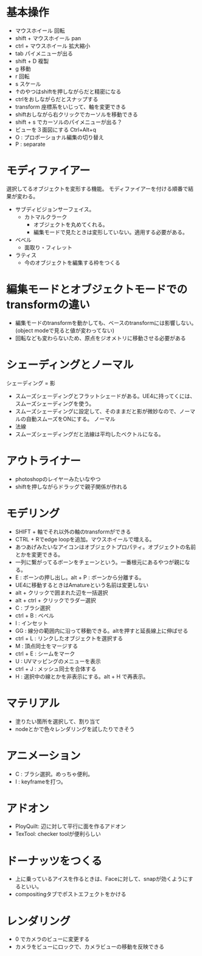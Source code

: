 # 基本操作

- マウスホイール 回転
- shift + マウスホイール pan
- ctrl + マウスホイール 拡大縮小
- tab パイメニューが出る
- shift + D 複製
- g 移動
- r 回転
- s スケール
- ↑のやつはshiftを押しながらだと精密になる
- ctrlをおしながらだとスナップする
- transform 座標系をいじって、軸を変更できる
- shiftおしながら右クリックでカーソルを移動できる
- shift + s でカーソルのパイメニューが出る？
- ビューを３面図にする	Ctrl+Alt+q
- O : プロポーショナル編集の切り替え   
- P : separate

# モディファイアー
選択してるオブジェクトを変形する機能。
モディファイアーを付ける順番で結果が変わる。
- サブディビジョンサーフェイス。
  - カトマルクラーク
    - オブジェクトを丸めてくれる。
    - 編集モードで見たときは変形していない。適用する必要がある。
- ベベル
  - 面取り・フィレット
- ラティス
  - 今のオブジェクトを編集する枠をつくる

# 編集モードとオブジェクトモードでのtransformの違い
- 編集モードのtransformを動かしても、ベースのtransformには影響しない。(object modeで見ると値が変わってない)
- 回転なども変わらないため、原点をジオメトリに移動させる必要がある

# シェーディングとノーマル
シェーディング = 影
- スムーズシェーディングとフラットシェードがある。UE4に持ってくには、スムーズシェーディングを使う。
- スムーズシェーディングに設定して、そのままだと影が微妙なので、ノーマルの自動スムーズをONにする。
ノーマル
- 法線
- スムーズシェーディングだと法線は平均したベクトルになる。

# アウトライナー
- photoshopのレイヤーみたいなやつ
- shiftを押しながらドラッグで親子関係が作れる

# モデリング
- SHIFT + 軸でそれ以外の軸のtransformができる
- CTRL + Rでedge loopを追加。マウスホイールで増える。
- あつあげみたいなアイコンはオブジェクトプロパティ。オブジェクトの名前とかを変更できる。
- 一列に繋がってるボーンをチェーンという。一番根元にあるやつが親になる。
- E : ボーンの押し出し。alt + P : ボーンから分離する。
- UE4に移動するときはAmatureという名前は変更しない
- alt + クリックで囲まれた辺を一括選択
- alt + ctrl + クリックでラダー選択
- C : ブラシ選択
- ctrl + B : ベベル
- I : インセット
- GG : 線分の範囲内に沿って移動できる。altを押すと延長線上に伸ばせる
- ctrl + L : リンクしたオブジェクトを選択する
- M : 頂点同士をマージする
- ctrl + E : シームをマーク
- U : UVマッピングのメニューを表示
- ctrl + J : メッシュ同士を合体する
- H : 選択中の線とかを非表示にする。alt + H で再表示。

# マテリアル 
- 塗りたい箇所を選択して、割り当て
- nodeとかで色々レンダリングを試したりできそう

# アニメーション
- C : ブラシ選択。めっちゃ便利。
- I : keyframeを打つ。

# アドオン
- PloyQuilt: 辺に対して平行に面を作るアドオン
- TexTool: checker toolが便利らしい

# ドーナッツをつくる
- 上に乗っているアイスを作るときは、Faceに対して、snapが効くようにするといい。
- compositingタブでポストエフェクトをかける

# レンダリング
- 0 でカメラのビューに変更する
- カメラをビューにロックで、カメラビューの移動を反映できる 
